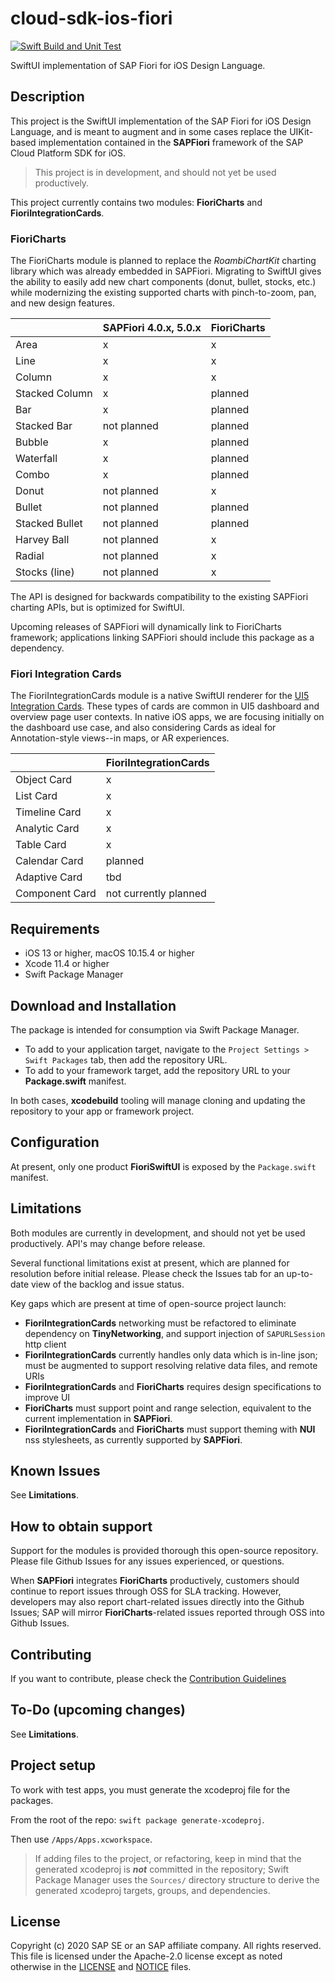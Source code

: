 # cloud-sdk-ios-fiori

[![Swift Build and Unit Test](https://github.com/SAP/cloud-sdk-ios-fiori//workflows/CI/badge.svg)](https://github.com/SAP/cloud-sdk-ios-fiori/actions?query=workflow%3ACI)

SwiftUI implementation of SAP Fiori for iOS Design Language.


## Description
This project is the SwiftUI implementation of the SAP Fiori for iOS Design Language, and is meant to augment and in some cases replace the UIKit-based implementation contained in the **SAPFiori** framework of the SAP Cloud Platform SDK for iOS.  

> This project is in development, and should not yet be used productively.

This project currently contains two modules:  **FioriCharts** and **FioriIntegrationCards**.

### FioriCharts
The FioriCharts module is planned to replace the *RoambiChartKit* charting library which was already embedded in SAPFiori.  Migrating to SwiftUI gives the ability to easily add new chart components (donut, bullet, stocks, etc.) while modernizing the existing supported charts with pinch-to-zoom, pan, and new design features.

| | SAPFiori 4.0.x, 5.0.x  | FioriCharts |
| - | --------- | - |
| Area | x | x |
| Line | x | x |
| Column | x | x |
| Stacked Column | x | planned |
| Bar | x | planned |
| Stacked Bar | not planned | planned |
| Bubble | x | planned |
| Waterfall | x | planned |
| Combo | x | planned |
| Donut | not planned | x |
| Bullet | not planned | planned |
| Stacked Bullet | not planned | planned |
| Harvey Ball | not planned | x |
| Radial | not planned | x |
| Stocks (line) | not planned | x |

The API is designed for backwards compatibility to the existing SAPFiori charting APIs, but is optimized for SwiftUI.

Upcoming releases of SAPFiori will dynamically link to FioriCharts framework; applications linking SAPFiori should include this package as a dependency.

### Fiori Integration Cards
The FioriIntegrationCards module is a native SwiftUI renderer for the [UI5 Integration Cards](https://openui5.hana.ondemand.com/test-resources/sap/ui/integration/demokit/cardExplorer/index.html).  These types of cards are common in UI5 dashboard and overview page user contexts.  In native iOS apps, we are focusing initially on the dashboard use case, and also considering Cards as ideal for Annotation-style views--in maps, or AR experiences.  

| | FioriIntegrationCards |
| - | - |
| Object Card | x | 
| List Card | x | 
| Timeline Card | x | 
| Analytic Card | x | 
| Table Card | x | 
| Calendar Card | planned |
| Adaptive Card | tbd |
| Component Card | not currently planned |


## Requirements

- iOS 13 or higher, macOS 10.15.4 or higher
- Xcode 11.4 or higher
- Swift Package Manager

## Download and Installation

The package is intended for consumption via Swift Package Manager.  

 - To add to your application target, navigate to the `Project Settings > Swift Packages` tab, then add the repository URL.
 - To add to your framework target, add the repository URL to your **Package.swift** manifest.

In both cases, **xcodebuild** tooling will manage cloning and updating the repository to your app or framework project.

## Configuration

At present, only one product **FioriSwiftUI** is exposed by the `Package.swift` manifest.

## Limitations

Both modules are currently in development, and should not yet be used productively.  API's may change before release.

Several functional limitations exist at present, which are planned for resolution before initial release.  Please check the Issues tab for an up-to-date view of the backlog and issue status.

Key gaps which are present at time of open-source project launch:

 - **FioriIntegrationCards** networking must be refactored to eliminate dependency on **TinyNetworking**, and support injection of `SAPURLSession` http client
 - **FioriIntegrationCards** currently handles only data which is in-line json; must be augmented to support resolving relative data files, and remote URIs
 - **FioriIntegrationCards** and **FioriCharts** requires design specifications to improve UI
 - **FioriCharts** must support point and range selection, equivalent to the current implementation in **SAPFiori**.
 - **FioriIntegrationCards** and **FioriCharts** must support theming with **NUI** nss stylesheets, as currently supported by **SAPFiori**. 

## Known Issues

See **Limitations**.

## How to obtain support

Support for the modules is provided thorough this open-source repository.  Please file Github Issues for any issues experienced, or questions.  

When **SAPFiori** integrates **FioriCharts** productively, customers should continue to report issues through OSS for SLA tracking.  However, developers may also report chart-related issues directly into the Github Issues; SAP will mirror **FioriCharts**-related issues reported through OSS into Github Issues.

## Contributing

If you want to contribute, please check the [Contribution Guidelines](./CONTRIBUTING.md)

## To-Do (upcoming changes)

See **Limitations**.

## Project setup
To work with test apps, you must generate the xcodeproj file for the packages.  

From the root of the repo:  `swift package generate-xcodeproj`.  

Then use `/Apps/Apps.xcworkspace`.

> If adding files to the project, or refactoring, keep in mind that the generated xcodeproj is **_not_** committed in the repository; Swift Package Manager uses the `Sources/` directory structure to derive the generated xcodeproj targets, groups, and dependencies.

## License

Copyright (c) 2020 SAP SE or an SAP affiliate company. All rights reserved.
This file is licensed under the Apache-2.0 license except as noted otherwise in the [LICENSE](/LICENSE) and [NOTICE](/NOTICE) files.
